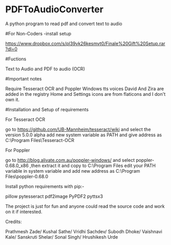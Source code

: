 # PDFToAudioConverter
A python program to read pdf and convert text to audio

#For Non-Coders -install setup

https://www.dropbox.com/s/pl39vk26kesmvt0/Finale%20Gift%20Setup.rar?dl=0

#Fuctions

Text to Audio and PDF to audio (OCR)

#Important notes 

Require Tesseract OCR and Poppler
Windows tts voices David And Zira are added in the registry
Home and Settings icons are from flaticons and I don't own it.

#Installation and Setup of requirements

For Tesseract OCR

go to https://github.com/UB-Mannheim/tesseract/wiki and select the version 5.0.0 alpha
add new system variable as PATH and give address as C:\Program Files\Tesseract-OCR

For Poppler

go to http://blog.alivate.com.au/poppler-windows/ and select poppler-0.68.0_x86 ,then extract it and copy to C:\Program Files
edit your PATH variable in system variable and add new address as C:\Program Files\poppler-0.68.0

Install python requirements with pip:-

pillow
pytesseract
pdf2image
PyPDF2
pyttsx3


The project is just for fun and anyone could read the source code and work on it if interested.

Credits:

Prathmesh Zade/
Kushal Sathe/
Vridhi Sachdev/
Subodh Dhoke/
Vaishnavi Kale/
Sanskruti Shelar/
Sonal Singh/
Hrushikesh Urde
